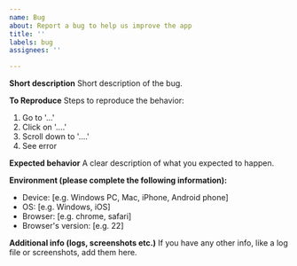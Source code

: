 ```yaml
---
name: Bug
about: Report a bug to help us improve the app
title: ''
labels: bug
assignees: ''

---
```


**Short description**
Short description of the bug.

**To Reproduce**
Steps to reproduce the behavior:
1. Go to '...'
2. Click on '....'
3. Scroll down to '....'
4. See error

**Expected behavior**
A clear description of what you expected to happen.

**Environment (please complete the following information):**
 - Device: [e.g. Windows PC, Mac, iPhone, Android phone]
 - OS: [e.g. Windows, iOS]
 - Browser: [e.g. chrome, safari]
 - Browser's version: [e.g. 22]

**Additional info (logs, screenshots etc.)**
If you have any other info, like a log file or screenshots, add them here.
